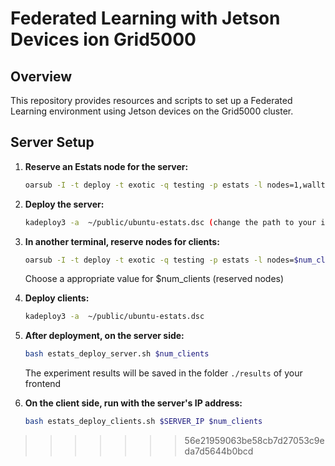 # Federated Learning with Jetson Devices ion Grid5000

## Overview
This repository provides resources and scripts to set up a Federated Learning environment using Jetson devices on the Grid5000 cluster.

## Server Setup
1. **Reserve an Estats node for the server:**
    ```bash
    oarsub -I -t deploy -t exotic -q testing -p estats -l nodes=1,walltime=3
    ```

2. **Deploy the server:**
    ```bash
    kadeploy3 -a  ~/public/ubuntu-estats.dsc (change the path to your image)
    ```
3. **In another terminal, reserve nodes for clients:**
    ```bash
    oarsub -I -t deploy -t exotic -q testing -p estats -l nodes=$num_client,walltime=3
    ```
    Choose a appropriate value for $num_clients (reserved nodes)
4. **Deploy clients:**
    ```bash
    kadeploy3 -a  ~/public/ubuntu-estats.dsc
    ```

5. **After deployment, on the server side:**

     ```bash
     bash estats_deploy_server.sh $num_clients
     ```
    The experiment results will be saved in the folder ```./results``` of your frontend
7. **On the client side, run with the server's IP address:**
     ```bash
     bash estats_deploy_clients.sh $SERVER_IP $num_clients
     ```
>>>>>>> 56e21959063be58cb7d27053c9eda7d5644b0bcd

